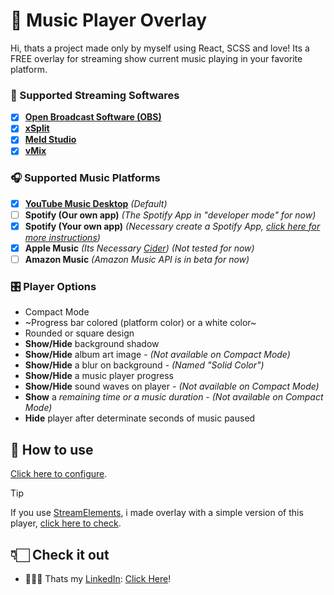# 🎵 Music Player Overlay
Hi, thats a project made only by myself using React, SCSS and love!
Its a FREE overlay for streaming show current music playing in your favorite platform.

### 🎥 Supported Streaming Softwares
- [x] **[Open Broadcast Software (OBS)](https://obsproject.com/)**
- [x] **[xSplit](https://www.xsplit.com/)**
- [x] **[Meld Studio](https://meldstudio.co/)**
- [x] **[vMix](https://www.vmix.com/)**

### 🎧 Supported Music Platforms
- [x] **[YouTube Music Desktop](https://ytmdesktop.app/)** *(Default)*
- [ ] **Spotify (Our own app)** *(The Spotify App in "developer mode" for now)*
- [x] **Spotify (Your own app)** *(Necessary create a Spotify App, [click here for more instructions](https://developer.spotify.com/documentation/web-api/concepts/apps))*
- [x] **Apple Music** *(Its Necessary [Cider](https://cider.sh/)) (Not tested for now)*
- [ ] **Amazon Music** *(Amazon Music API is in beta for now)*

### 🎛️ Player Options
- Compact Mode
- ~Progress bar colored (platform color) or a white color~
- Rounded or square design
- **Show/Hide** background shadow
- **Show/Hide** album art image - _(Not available on Compact Mode)_
- **Show/Hide** a blur on background - _(Named "Solid Color")_
- **Show/Hide** a music player progress
- **Show/Hide** sound waves on player - _(Not available on Compact Mode)_
- **Show** a *remaining time or a music duration* - _(Not available on Compact Mode)_
- **Hide** player after determinate seconds of music paused

## 💾 How to use
[Click here to configure](https://music-widget.netlify.app/).

> [!TIP]
> If you use [StreamElements](https://streamelements.com/), i made overlay with a simple version of this player, [click here to check](https://github.com/clovis-junior/streamelements-custom-widgets/tree/main/player-music).

## 👇🏻 Check it out
- 🧑🏻‍💼 Thats my [LinkedIn](https://www.linkedin.com/in/clovis-junior-/): [Click Here](https://www.linkedin.com/in/clovis-junior-/)!
